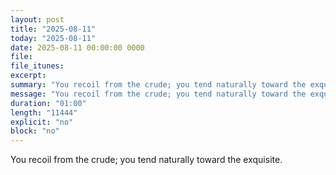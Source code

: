 ```yaml
---
layout: post
title: "2025-08-11"
today: "2025-08-11"
date: 2025-08-11 00:00:00 0000
file:
file_itunes:
excerpt:
summary: "You recoil from the crude; you tend naturally toward the exquisite."
message: "You recoil from the crude; you tend naturally toward the exquisite."
duration: "01:00"
length: "11444"
explicit: "no"
block: "no"
---
```

You recoil from the crude; you tend naturally toward the exquisite.

